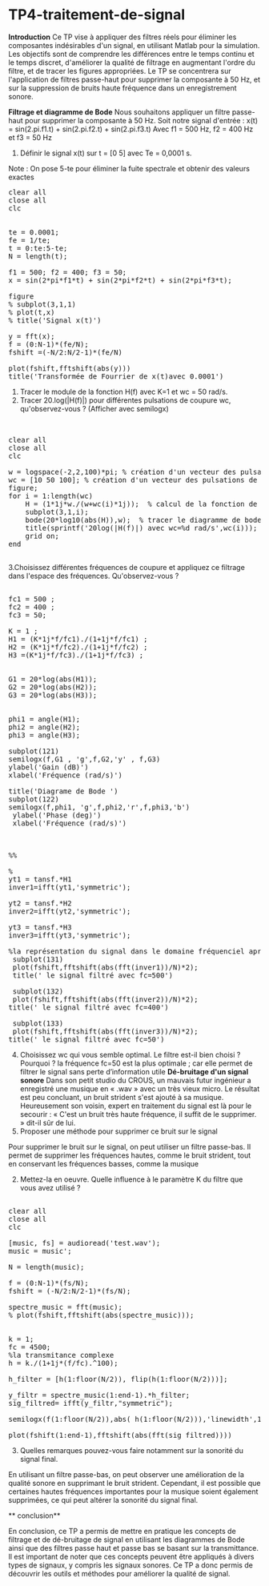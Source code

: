 # TP4-traitement-de-signal

**Introduction**
Ce TP vise à appliquer des filtres réels pour éliminer les composantes indésirables d'un signal, en utilisant Matlab pour la simulation. Les objectifs sont de comprendre les différences entre le temps continu et le temps discret, d'améliorer la qualité de filtrage en augmentant l'ordre du filtre, et de tracer les figures appropriées. Le TP se concentrera sur l'application de filtres passe-haut pour supprimer la composante à 50 Hz, et sur la suppression de bruits haute fréquence dans un enregistrement sonore.

**Filtrage et diagramme de Bode**
Nous souhaitons appliquer un filtre passe-haut pour supprimer la composante à 50 Hz. 
Soit notre signal d'entrée : x(t) = sin(2.pi.f1.t) + sin(2.pi.f2.t) + sin(2.pi.f3.t) Avec f1 = 500 Hz, f2 = 400 Hz et f3 = 50 Hz 
1.	Définir le signal x(t) sur t = [0 5] avec Te = 0,0001 s.

Note : On pose 5-te pour éliminer la fuite spectrale et obtenir des valeurs exactes
<pre>
clear all
close all
clc


te = 0.0001;
fe = 1/te;
t = 0:te:5-te;
N = length(t);

f1 = 500; f2 = 400; f3 = 50;
x = sin(2*pi*f1*t) + sin(2*pi*f2*t) + sin(2*pi*f3*t);

figure
% subplot(3,1,1)
% plot(t,x)
% title('Signal x(t)')

y = fft(x);
f = (0:N-1)*(fe/N);
fshift =(-N/2:N/2-1)*(fe/N)

plot(fshift,fftshift(abs(y)))
title('Transformée de Fourrier de x(t)avec 0.0001')
</pre>
1. Tracer le module de la fonction H(f) avec K=1 et wc = 50 rad/s. 
2. Tracer 20.log(|H(f)|) pour différentes pulsations de coupure wc, qu'observez-vous ? (Afficher avec semilogx)

<pre>


clear all
close all
clc
 
w = logspace(-2,2,100)*pi; % création d'un vecteur des pulsations 
wc = [10 50 100]; % création d'un vecteur des pulsations de coupure
figure;
for i = 1:length(wc)
    H = (1*1j*w./(w+wc(i)*1j));  % calcul de la fonction de transfert
    subplot(3,1,i);
    bode(20*log10(abs(H)),w);  % tracer le diagramme de bode de 20.log(|H(f)|)
    title(sprintf('20log(|H(f)|) avec wc=%d rad/s',wc(i)));
    grid on;
end

</pre>


3.Choisissez différentes fréquences de coupure et appliquez ce filtrage dans l'espace des fréquences. Qu'observez-vous ?
<pre>

fc1 = 500 ; 
fc2 = 400 ;
fc3 = 50;

K = 1 ; 
H1 = (K*1j*f/fc1)./(1+1j*f/fc1) ;
H2 = (K*1j*f/fc2)./(1+1j*f/fc2) ; 
H3 =(K*1j*f/fc3)./(1+1j*f/fc3) ;


G1 = 20*log(abs(H1));
G2 = 20*log(abs(H2));
G3 = 20*log(abs(H3));


phi1 = angle(H1);
phi2 = angle(H2); 
phi3 = angle(H3);

subplot(121)
semilogx(f,G1 , 'g',f,G2,'y' , f,G3)
ylabel('Gain (dB)')
xlabel('Fréquence (rad/s)')
 
title('Diagrame de Bode ')
subplot(122)
semilogx(f,phi1, 'g',f,phi2,'r',f,phi3,'b')
 ylabel('Phase (deg)') 
 xlabel('Fréquence (rad/s)')
 


%%

%
yt1 = tansf.*H1
inver1=ifft(yt1,'symmetric');

yt2 = tansf.*H2
inver2=ifft(yt2,'symmetric');

yt3 = tansf.*H3
inver3=ifft(yt3,'symmetric');

%la représentation du signal dans le domaine fréquenciel aprés le fitrage 
 subplot(131)
 plot(fshift,fftshift(abs(fft(inver1))/N)*2);
 title(' le signal filtré avec fc=500')

 subplot(132)
 plot(fshift,fftshift(abs(fft(inver2))/N)*2);
title(' le signal filtré avec fc=400')

 subplot(133)
 plot(fshift,fftshift(abs(fft(inver3))/N)*2);
title(' le signal filtré avec fc=50')
</pre>

4. Choisissez wc qui vous semble optimal. Le filtre est-il bien choisi ? Pourquoi ?
la fréquence fc=50 est la plus optimale ; car elle permet de filtrer le signal sans perte d’information utile
**Dé-bruitage d'un signal sonore**
Dans son petit studio du CROUS, un mauvais futur ingénieur a enregistré une musique en « .wav » avec un très vieux micro. Le résultat est peu concluant, un bruit strident s'est ajouté à sa musique. Heureusement son voisin, expert en traitement du signal est là pour le secourir : « C'est un bruit très haute fréquence, il suffit de le supprimer. » dit-il sûr de lui. 
1.	Proposer une méthode pour supprimer ce bruit sur le signal

Pour supprimer le bruit sur le signal, on peut utiliser un filtre passe-bas. Il permet de supprimer les fréquences hautes, comme le bruit strident, tout en conservant les fréquences basses, comme la musique

2.	Mettez-la en oeuvre. Quelle influence à le paramètre K du filtre que vous avez utilisé ?
<pre>

clear all
close all
clc

[music, fs] = audioread('test.wav');
music = music';

N = length(music);

f = (0:N-1)*(fs/N);
fshift = (-N/2:N/2-1)*(fs/N);

spectre_music = fft(music);
% plot(fshift,fftshift(abs(spectre_music)));


k = 1;
fc = 4500;
%la transmitance complexe 
h = k./(1+1j*(f/fc).^100);

h_filter = [h(1:floor(N/2)), flip(h(1:floor(N/2)))];

y_filtr = spectre_music(1:end-1).*h_filter;
sig_filtred= ifft(y_filtr,"symmetric");

semilogx(f(1:floor(N/2)),abs( h(1:floor(N/2))),'linewidth',1.5)

plot(fshift(1:end-1),fftshift(abs(fft(sig_filtred))))
</pre>


3.	Quelles remarques pouvez-vous faire notamment sur la sonorité du signal final.

En utilisant un filtre passe-bas, on peut observer une amélioration de la qualité sonore en supprimant le bruit strident. Cependant, il est possible que certaines hautes fréquences importantes pour la musique soient également supprimées, ce qui peut altérer la sonorité du signal final.

** conclusion**

En conclusion, ce TP a permis de mettre en pratique les concepts de filtrage et de dé-bruitage de signal en utilisant les diagrammes de Bode ainsi que des filtres passe haut et passe bas se basant sur la transmittance. Il est important de noter que ces concepts peuvent être appliqués à divers types de signaux, y compris les signaux sonores. Ce TP a donc permis de découvrir les outils et méthodes pour améliorer la qualité de signal.
